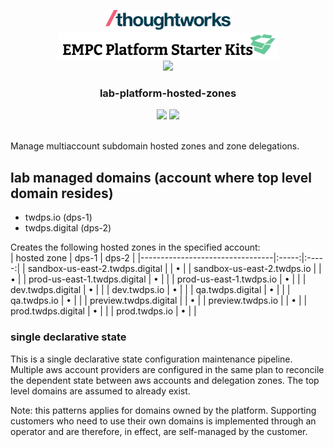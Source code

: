 <div align="center">
	<p>
		<img alt="Thoughtworks Logo" src="https://raw.githubusercontent.com/ThoughtWorks-DPS/static/master/thoughtworks_flamingo_wave.png?sanitize=true" width=200 />
    <br />
		<img alt="DPS Title" src="https://raw.githubusercontent.com/ThoughtWorks-DPS/static/master/EMPCPlatformStarterKitsImage.png?sanitize=true" width=350/>
		<br />
		<a href="https://aws.amazon.com"><img src="https://img.shields.io/badge/-deployed-blank.svg?style=social&logo=amazon"></a>
		<br />
	</p>
  <h3>lab-platform-hosted-zones</h3>
	</a> <a href="https://app.circleci.com/pipelines/github/ThoughtWorks-DPS/lab-platform-hosted-zones"><img src="https://circleci.com/gh/ThoughtWorks-DPS/lab-platform-hosted-zones.svg?style=shield"></a>
	<a href="https://opensource.org/licenses/MIT"><img src="https://img.shields.io/github/license/ThoughtWorks-DPS/lab-platform-hosted-zones"></a>
</div>
<br />

Manage multiaccount subdomain hosted zones and zone delegations.  

## lab managed domains (account where top level domain resides)

* twdps.io (dps-1)  
* twdps.digital (dps-2)  

Creates the following hosted zones in the specified account:  
| hosted zone                     | dps-1 | dps-2 |
|---------------------------------|:-----:|:-----:|
| sandbox-us-east-2.twdps.digital |       |   •   |
| sandbox-us-east-2.twdps.io      |       |   •   |
| prod-us-east-1.twdps.digital    |   •   |       |
| prod-us-east-1.twdps.io         |   •   |       |
| dev.twdps.digital               |   •   |       |
| dev.twdps.io                    |   •   |       |
| qa.twdps.digital                |   •   |       |
| qa.twdps.io                     |   •   |       |
| preview.twdps.digital           |       |   •   |
| preview.twdps.io                |       |   •   |
| prod.twdps.digital              |   •   |       |
| prod.twdps.io                   |   •   |       |

### single declarative state

This is a single declarative state configuration maintenance pipeline. Multiple aws account providers are configured in the same plan to reconcile the dependent state between aws accounts and delegation zones. The top level domains are assumed to already exist.  

Note: this patterns applies for domains owned by the platform. Supporting customers who need to use their own domains is implemented through an operator and are therefore, in effect, are self-managed by the customer. 
